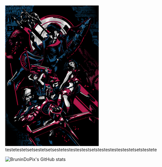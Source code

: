   ![capa](https://github.com/BruninDoPix/capa/blob/main/1198399-black-Cowboy-Bebop-anime.png)    testetestetsetsestetsetsestetestestestestsetstestestestestestetsetstestete



![BruninDoPix's GitHub stats](https://github-readme-stats.vercel.app/api?username=brunindopix&show_icons=true&synthwave=)

